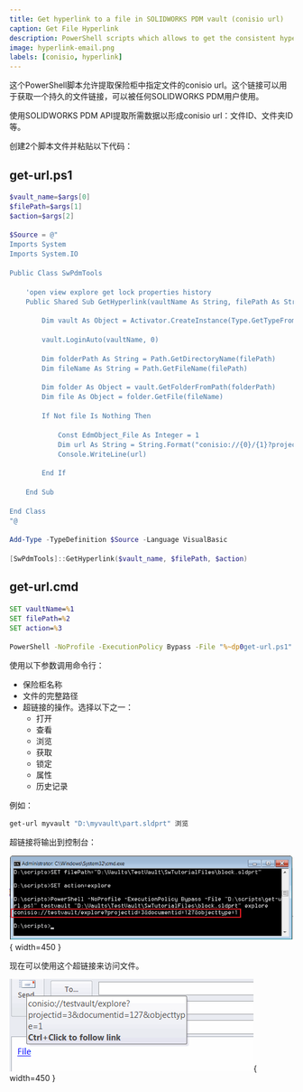 ```yaml
---
title: Get hyperlink to a file in SOLIDWORKS PDM vault (conisio url)
caption: Get File Hyperlink
description: PowerShell scripts which allows to get the consistent hyperlink (conisio url) to a specified file using PDM Professional API
image: hyperlink-email.png
labels: [conisio, hyperlink]
---
```


这个PowerShell脚本允许提取保险柜中指定文件的conisio url。这个链接可以用于获取一个持久的文件链接，可以被任何SOLIDWORKS PDM用户使用。

使用SOLIDWORKS PDM API提取所需数据以形成conisio url：文件ID、文件夹ID等。

创建2个脚本文件并粘贴以下代码：

## get-url.ps1
~~~ ps1
$vault_name=$args[0]
$filePath=$args[1]
$action=$args[2]

$Source = @"
Imports System
Imports System.IO

Public Class SwPdmTools

    'open view explore get lock properties history
    Public Shared Sub GetHyperlink(vaultName As String, filePath As String, action As String)

        Dim vault As Object = Activator.CreateInstance(Type.GetTypeFromProgID("ConisioLib.EdmVault"))

        vault.LoginAuto(vaultName, 0)

        Dim folderPath As String = Path.GetDirectoryName(filePath)
        Dim fileName As String = Path.GetFileName(filePath)

        Dim folder As Object = vault.GetFolderFromPath(folderPath)
        Dim file As Object = folder.GetFile(fileName)

        If Not file Is Nothing Then

            Const EdmObject_File As Integer = 1
            Dim url As String = String.Format("conisio://{0}/{1}?projectid={2}&documentid={3}&objecttype={4}", vaultName, action, folder.ID, file.ID, EdmObject_File)
            Console.WriteLine(url)

        End If

    End Sub

End Class
"@

Add-Type -TypeDefinition $Source -Language VisualBasic

[SwPdmTools]::GetHyperlink($vault_name, $filePath, $action)

~~~



## get-url.cmd
~~~ cmd
SET vaultName=%1
SET filePath=%2
SET action=%3

PowerShell -NoProfile -ExecutionPolicy Bypass -File "%~dp0get-url.ps1" %vaultName% %filePath% %action%
~~~



使用以下参数调用命令行：

* 保险柜名称
* 文件的完整路径
* 超链接的操作。选择以下之一：
    * 打开
    * 查看
    * 浏览
    * 获取
    * 锁定
    * 属性
    * 历史记录

例如：

~~~ cmd
get-url myvault "D:\myvault\part.sldprt" 浏览
~~~

超链接将输出到控制台：

![Conisio url输出到控制台窗口](conisio-url.png){ width=450 }

现在可以使用这个超链接来访问文件。

![Conisio url插入到电子邮件中的链接](hyperlink-email.png){ width=450 }